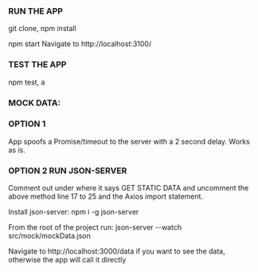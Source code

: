 ### RUN THE APP
git clone, npm install

npm start 
Navigate to http://localhost:3100/

### TEST THE APP
npm test, a

### MOCK DATA:

### OPTION 1
App spoofs a Promise/timeout to the server with a 2 second delay. Works as is. 

### OPTION 2 RUN JSON-SERVER
Comment out under where it says GET STATIC DATA and uncomment the above method line 17 to 25 and the Axios import statement.

Install json-server:
npm i -g json-server

From the root of the project run:
json-server --watch src/mock/mockData.json

Navigate to http://localhost:3000/data if you want to see the data, otherwise the app will call it directly



